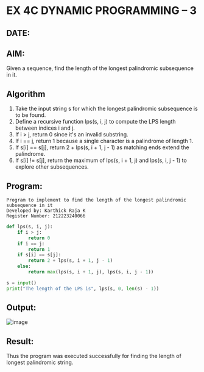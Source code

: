 # EX 4C DYNAMIC PROGRAMMING – 3
## DATE:
## AIM:
Given a sequence, find the length of the longest palindromic subsequence in it.





## Algorithm
1. Take the input string s for which the longest palindromic subsequence is to be found.
2. Define a recursive function lps(s, i, j) to compute the LPS length between indices i and j.
3. If i > j, return 0 since it's an invalid substring.
4. If i == j, return 1 because a single character is a palindrome of length 1.
5. If s[i] == s[j], return 2 + lps(s, i + 1, j - 1) as matching ends extend the palindrome.
6. If s[i] != s[j], return the maximum of lps(s, i + 1, j) and lps(s, i, j - 1) to explore other subsequences. 

## Program:
```
Program to implement to find the length of the longest palindromic subsequence in it
Developed by: Karthick Raja K
Register Number: 212223240066
```

```py
def lps(s, i, j):
    if i > j:
        return 0
    if i == j:
        return 1
    if s[i] == s[j]:
        return 2 + lps(s, i + 1, j - 1)
    else:
        return max(lps(s, i + 1, j), lps(s, i, j - 1))

s = input()
print("The length of the LPS is", lps(s, 0, len(s) - 1))


```

## Output:
![image](https://github.com/user-attachments/assets/4ecb6ca0-1dc4-4d23-9541-5128d3d24b51)



## Result:
Thus the program was executed successfully for finding the length of longest palindromic string.
